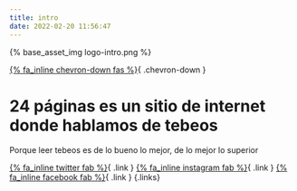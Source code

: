 ```yaml
---
title: intro
date: 2022-02-20 11:56:47
---
```


{% base_asset_img logo-intro.png %}

[{% fa_inline chevron-down fas %}](https://twitter.com/24paginas){ .chevron-down }

# 24 páginas es un sitio de internet donde hablamos de tebeos

Porque leer tebeos es de lo bueno lo mejor, de lo mejor lo superior

[{% fa_inline twitter fab %}](https://twitter.com/24paginas){ .link }
[{% fa_inline instagram fab %}](https://instagram.com/24paginas){ .link }
[{% fa_inline facebook fab %}](https://www.facebook.com/24paginas){ .link } {.links}
